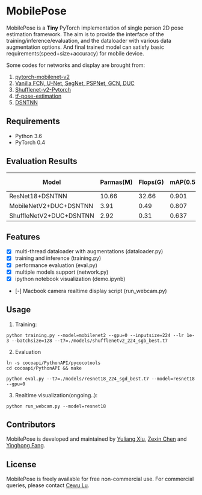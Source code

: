 # MobilePose

MobilePose is a **Tiny** PyTorch implementation of single person 2D pose estimation framework. The aim is to provide the interface of the training/inference/evaluation, and the dataloader with various data augmentation options. And final trained model can satisfy basic requirements(speed+size+accuracy) for mobile device.

Some codes for networks and display are brought from:
1. [pytorch-mobilenet-v2](https://github.com/tonylins/pytorch-mobilenet-v2)
2. [Vanilla FCN, U-Net, SegNet, PSPNet, GCN, DUC](https://github.com/zijundeng/pytorch-semantic-segmentation)
3. [Shufflenet-v2-Pytorch](https://github.com/ericsun99/Shufflenet-v2-Pytorch)
4. [tf-pose-estimation](https://github.com/ildoonet/tf-pose-estimation) 
5. [DSNTNN](https://github.com/anibali/dsntnn)

## Requirements

- Python 3.6
- PyTorch 0.4 


## Evaluation Results

|Model|Parmas(M)|Flops(G)|mAP(0.5IoU)|mAR(0.5IoU)|Google Drive|
|---|---|---|---|---|---|
|ResNet18+DSNTNN|10.66|32.66|0.901|0.947|[43M](https://drive.google.com/open?id=1MoAQoQyThrluGrRv6ZaKlrM14yvkCWrt)|
|MobileNetV2+DUC+DSNTNN|3.91|0.49|0.807|0.899|[16M](https://drive.google.com/open?id=1Meyz8Jg2aRe8ijeBAY1uCRpV9l5OJoXl)|
|ShuffleNetV2+DUC+DSNTNN|2.92|0.31|0.637|0.796|[12M](https://drive.google.com/open?id=1pKChewpUFA0CINdLUnV9sUxkscTF5Q_0)|


## Features

- [x] multi-thread dataloader with augmentations (dataloader.py)
- [x] training and inference (training.py)
- [x] performance evaluation (eval.py)
- [x] multiple models support (network.py)
- [x] ipython notebook visualization (demo.ipynb)
- [-] Macbook camera realtime display script (run_webcam.py)

## Usage

1. Training:
```shell
python training.py --model=mobilenet2 --gpu=0 --inputsize=224 --lr 1e-3 --batchsize=128 --t7=./models/shufflenetv2_224_sgb_best.t7
```
2. Evaluation
```shell
ln -s cocoapi/PythonAPI/pycocotools
cd cocoapi/PythonAPI && make

python eval.py --t7=./models/resnet18_224_sgd_best.t7 --model=resnet18 --gpu=0
```
3. Realtime visualization(ongoing..):
```shell
python run_webcam.py --model=resnet18
```

## Contributors

MobilePose is developed and maintained by [Yuliang Xiu](http://xiuyuliang.cn/about/), [Zexin Chen](https://github.com/ZexinChen) and [Yinghong Fang](https://github.com/Fangyh09).

## License

MobilePose is freely available for free non-commercial use. For commercial queries, please contact [Cewu Lu](http://www.mvig.org/).


